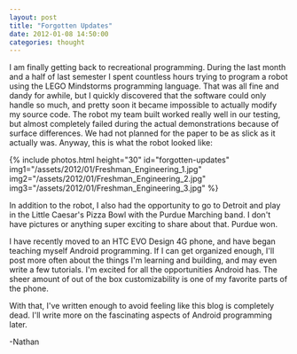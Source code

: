 ```yaml
---
layout: post
title: "Forgotten Updates"
date: 2012-01-08 14:50:00
categories: thought
---
```


I am finally getting back to recreational programming.  During the last month and a half of last semester I spent countless hours trying to program a robot using the LEGO Mindstorms programming language.  That was all fine and dandy for awhile, but I quickly discovered that the software could only handle so much, and pretty soon it became impossible to actually modify my source code.  The robot my team built worked really well in our testing, but almost completely failed during the actual demonstrations because of surface differences.  We had not planned for the paper to be as slick as it actually was. Anyway, this is what the robot looked like:

{% include photos.html
  height="30" id="forgotten-updates"
  img1="/assets/2012/01/Freshman_Engineering_1.jpg"
  img2="/assets/2012/01/Freshman_Engineering_2.jpg"
  img3="/assets/2012/01/Freshman_Engineering_3.jpg"
%}

In addition to the robot, I also had the opportunity to go to Detroit and play in the Little Caesar's Pizza Bowl with the Purdue Marching band.  I don't have pictures or anything super exciting to share about that.  Purdue won.

I have recently moved to an HTC EVO Design 4G phone, and have began teaching myself Android programming.  If I can get organized enough, I'll post more often about the things I'm learning and building, and may even write a few tutorials. I'm excited for all the opportunities Android has.  The sheer amount of out of the box customizability is one of my favorite parts of the phone.

With that, I've written enough to avoid feeling like this blog is completely dead.  I'll write more on the fascinating aspects of Android programming later.

-Nathan
